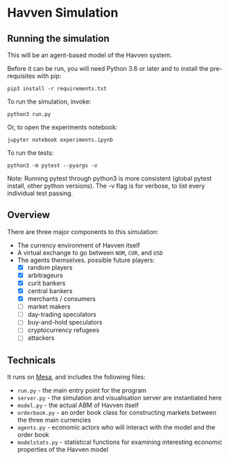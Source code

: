 # Havven Simulation

## Running the simulation

This will be an agent-based model of the Havven system.

Before it can be run, you will need Python 3.6 or later and to install the pre-requisites with pip:

```pip3 install -r requirements.txt```

To run the simulation, invoke:

```python3 run.py```

Or, to open the experiments notebook:

```jupyter notebook experiments.ipynb```

To run the tests:

```python3 -m pytest --pyargs -v```

Note: Running pytest through python3 is more consistent (global pytest install, other python versions).
The -v flag is for verbose, to list every individual test passing.

## Overview

There are three major components to this simulation:

* The currency environment of Havven itself
* A virtual exchange to go between `NOM`, `CUR`, and `USD`
* The agents themselves. possible future players:
    - [x] random players
    - [x] arbitrageurs
    - [x] curit bankers
    - [x] central bankers
    - [x] merchants / consumers
    - [ ] market makers
    - [ ] day-trading speculators
    - [ ] buy-and-hold speculators
    - [ ] cryptocurrency refugees
    - [ ] attackers

## Technicals
It runs on [Mesa](https://github.com/projectmesa/mesa), and includes the following files:

* `run.py` - the main entry point for the program
* `server.py` - the simulation and visualisation server are instantiated here
* `model.py` - the actual ABM of Havven itself
* `orderbook.py` - an order book class for constructing markets between the three main currencies
* `agents.py` - economic actors who will interact with the model and the order book
* `modelstats.py` - statistical functions for examining interesting economic properties of the Havven model
